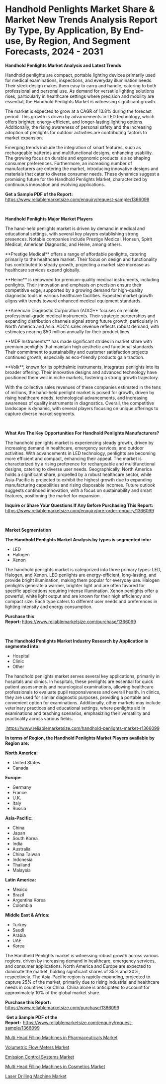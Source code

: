 <p><h1>Handhold Penlights Market Share & Market New Trends Analysis Report By Type, By Application, By End-use, By Region, And Segment Forecasts, 2024 - 2031</h1></p><p><strong>Handhold Penlights Market Analysis and Latest Trends</strong></p>
<p><p>Handhold penlights are compact, portable lighting devices primarily used for medical examinations, inspections, and everyday illumination needs. Their sleek design makes them easy to carry and handle, catering to both professional and personal use. As demand for versatile lighting solutions rises, particularly in healthcare settings where precision and mobility are essential, the Handhold Penlights Market is witnessing significant growth.</p><p>The market is expected to grow at a CAGR of 13.8% during the forecast period. This growth is driven by advancements in LED technology, which offers brighter, energy-efficient, and longer-lasting lighting options. Additionally, the rising awareness of personal safety and the increasing adoption of penlights for outdoor activities are contributing factors to market expansion. </p><p>Emerging trends include the integration of smart features, such as rechargeable batteries and multifunctional designs, enhancing usability. The growing focus on durable and ergonomic products is also shaping consumer preferences. Furthermore, an increasing number of manufacturers are entering the market, introducing innovative designs and materials that cater to diverse consumer needs. These dynamics suggest a promising future for the Handhold Penlights Market, characterized by continuous innovation and evolving applications.</p></p>
<p><strong>Get a Sample PDF of the Report:&nbsp;</strong> <a href="https://www.reliablemarketsize.com/enquiry/request-sample/1366099?utm_campaign=1550&utm_medium=2&utm_source=Github&utm_content=ia&utm_term=29102024&utm_id=handhold-penlights">https://www.reliablemarketsize.com/enquiry/request-sample/1366099</a></p>
<p>&nbsp;</p>
<p><strong>Handhold Penlights Major Market Players</strong></p>
<p><p>The hand-held penlights market is driven by demand in medical and educational settings, with several key players establishing strong presences. Notable companies include Prestige Medical, Honsun, Spirit Medical, American Diagnostic, and Heine, among others. </p><p>**Prestige Medical** offers a range of affordable penlights, catering primarily to the healthcare market. Their focus on design and functionality has contributed to steady growth, projecting a market size increase as healthcare services expand globally.</p><p>**Heine** is renowned for premium-quality medical instruments, including penlights. Their innovation and emphasis on precision ensure their competitive edge, supported by a growing demand for high-quality diagnostic tools in various healthcare facilities. Expected market growth aligns with trends toward enhanced medical equipment standards.</p><p>**American Diagnostic Corporation (ADC)** focuses on reliable, professional-grade medical instruments. Their strategic partnerships and expanding distribution channels signal strong future growth, particularly in North America and Asia. ADC's sales revenue reflects robust demand, with estimates nearing $50 million annually for their product lines.</p><p>**MDF Instruments** has made significant strides in market share with premium penlights that maintain high aesthetic and functional standards. Their commitment to sustainability and customer satisfaction projects continued growth, especially as eco-friendly products gain traction.</p><p>**Volk**, known for its ophthalmic instruments, integrates penlights into its broader offering. Their innovative designs and advanced technology have positioned them well in niche markets, fostering a strong growth trajectory.</p><p>With the collective sales revenues of these companies estimated in the tens of millions, the hand-held penlight market is poised for growth, driven by rising healthcare needs, technological advancements, and increasing awareness of quality instruments in diagnostics. Overall, the competitive landscape is dynamic, with several players focusing on unique offerings to capture diverse market segments.</p></p>
<p>&nbsp;</p>
<p><strong>What Are The Key Opportunities For Handhold Penlights Manufacturers?</strong></p>
<p><p>The handhold penlights market is experiencing steady growth, driven by increasing demand in healthcare, emergency services, and outdoor activities. With advancements in LED technology, penlights are becoming more efficient and compact, enhancing their appeal. The market is characterized by a rising preference for rechargeable and multifunctional designs, catering to diverse user needs. Geographically, North America holds a significant share, propelled by a robust healthcare sector, while Asia-Pacific is projected to exhibit the highest growth due to expanding manufacturing capabilities and rising disposable incomes. Future outlook suggests continued innovation, with a focus on sustainability and smart features, positioning the market for expansion.</p></p>
<p><strong>Inquire or Share Your Questions If Any Before Purchasing This Report:</strong> <a href="https://www.reliablemarketsize.com/enquiry/pre-order-enquiry/1366099?utm_campaign=1550&utm_medium=2&utm_source=Github&utm_content=ia&utm_term=29102024&utm_id=handhold-penlights">https://www.reliablemarketsize.com/enquiry/pre-order-enquiry/1366099</a></p>
<p>&nbsp;</p>
<p><strong>Market Segmentation</strong></p>
<p><strong>The Handhold Penlights Market Analysis by types is segmented into:</strong></p>
<p><ul><li>LED</li><li>Halogen</li><li>Xenon</li></ul></p>
<p><p>The handhold penlights market is categorized into three primary types: LED, Halogen, and Xenon. LED penlights are energy-efficient, long-lasting, and provide bright illumination, making them popular for everyday use. Halogen penlights generate a warmer, brighter light and are often favored for specific applications requiring intense illumination. Xenon penlights offer a powerful, white light output and are known for their high efficiency and compact size. Each type caters to different user needs and preferences in lighting intensity and energy consumption.</p></p>
<p><strong>Purchase this Report:&nbsp;</strong><a href="https://www.reliablemarketsize.com/purchase/1366099?utm_campaign=1550&utm_medium=2&utm_source=Github&utm_content=ia&utm_term=29102024&utm_id=handhold-penlights">https://www.reliablemarketsize.com/purchase/1366099</a></p>
<p>&nbsp;</p>
<p><strong>The Handhold Penlights Market Industry Research by Application is segmented into:</strong></p>
<p><ul><li>Hospital</li><li>Clinic</li><li>Other</li></ul></p>
<p><p>The handhold penlights market serves several key applications, primarily in hospitals and clinics. In hospitals, these penlights are essential for quick patient assessments and neurological examinations, allowing healthcare professionals to evaluate pupil responsiveness and overall health. In clinics, they are used for similar diagnostic purposes, providing a portable and convenient option for examinations. Additionally, other markets may include veterinary practices and educational settings, where penlights aid in examinations and teaching scenarios, emphasizing their versatility and practicality across various fields.</p></p>
<p><a href="https://www.reliablemarketsize.com/handhold-penlights-market-r1366099?utm_campaign=1550&utm_medium=2&utm_source=Github&utm_content=ia&utm_term=29102024&utm_id=handhold-penlights">&nbsp;https://www.reliablemarketsize.com/handhold-penlights-market-r1366099</a></p>
<p><strong>In terms of Region, the Handhold Penlights Market Players available by Region are:</strong></p>
<p>
    <p> <strong> North America: </strong>
        <ul>
            <li>United States</li>
            <li>Canada</li>
        </ul>
        </p> 
    <p> <strong> Europe: </strong>
        <ul>
            <li>Germany</li>
            <li>France</li>
            <li>U.K.</li>
            <li>Italy</li>
            <li>Russia</li>
        </ul>
        </p> 
    <p> <strong> Asia-Pacific: </strong>
        <ul>
            <li>China</li>
            <li>Japan</li>
            <li>South Korea</li>
            <li>India</li>
            <li>Australia</li>
            <li>China Taiwan</li>
            <li>Indonesia</li>
            <li>Thailand</li>
            <li>Malaysia</li>
        </ul>
        </p> 
    <p> <strong> Latin America: </strong>
        <ul>
            <li>Mexico</li>
            <li>Brazil</li>
            <li>Argentina Korea</li>
            <li>Colombia</li>
        </ul>
        </p> 
    <p> <strong> Middle East & Africa: </strong>
        <ul>
            <li>Turkey</li>
            <li>Saudi</li>
            <li>Arabia</li>
            <li>UAE</li>
            <li>Korea</li>
        </ul>
    </p>
    </p>
<p><p>The Handheld Penlights market is witnessing robust growth across various regions, driven by increasing demand in healthcare, emergency services, and consumer applications. North America and Europe are expected to dominate the market, holding significant shares of 35% and 30%, respectively. The Asia-Pacific region is rapidly expanding, projected to capture 25% of the market, primarily due to rising industrial and healthcare needs in countries like China. China alone is anticipated to account for approximately 10% of the global market share.</p></p>
<p><strong>Purchase this Report: </strong><a href="https://www.reliablemarketsize.com/purchase/1366099?utm_campaign=1550&utm_medium=2&utm_source=Github&utm_content=ia&utm_term=29102024&utm_id=handhold-penlights">https://www.reliablemarketsize.com/purchase/1366099</a></p>
<p>&nbsp;<strong>Get a Sample PDF of the Report:&nbsp;&nbsp;</strong><a href="https://www.reliablemarketsize.com/enquiry/request-sample/1366099?utm_campaign=1550&utm_medium=2&utm_source=Github&utm_content=ia&utm_term=29102024&utm_id=handhold-penlights">https://www.reliablemarketsize.com/enquiry/request-sample/1366099</a></p>
<p><strong></strong></p>
<p><p><a href="https://issuu.com/reportprime-2/docs/multi-head-filling-machines-in-phar_5106ebc4247f73?utm_campaign=1550&utm_medium=2&utm_source=Github&utm_content=ia&utm_term=29102024&utm_id=handhold-penlights">Multi Head Filling Machines in Pharmaceuticals Market</a></p><p><a href="https://www.linkedin.com/pulse/volumetric-flow-meters-market-global-regional-analysis-nmiee?utm_campaign=1550&utm_medium=2&utm_source=Github&utm_content=ia&utm_term=29102024&utm_id=handhold-penlights">Volumetric Flow Meters Market</a></p><p><a href="https://www.linkedin.com/pulse/disruption-innovation-emission-control-systems-industry-market-zppyc?utm_campaign=1550&utm_medium=2&utm_source=Github&utm_content=ia&utm_term=29102024&utm_id=handhold-penlights">Emission Control Systems Market</a></p><p><a href="https://issuu.com/reportprime-2/docs/multi-head-filling-machines-in-cosm_516e2f1e6a9f2f?utm_campaign=1550&utm_medium=2&utm_source=Github&utm_content=ia&utm_term=29102024&utm_id=handhold-penlights">Multi Head Filling Machines in Cosmetics Market</a></p><p><a href="https://www.linkedin.com/pulse/laser-drilling-machine-market-pulse-131-expansion-blueprint-ceese?utm_campaign=1550&utm_medium=2&utm_source=Github&utm_content=ia&utm_term=29102024&utm_id=handhold-penlights">Laser Drilling Machine Market</a></p></p>